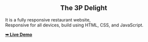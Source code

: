 

  <h2 align="center">The 3P Delight</h2>

  It is a fully responsive restaurant website, <br />Responsive for all devices, build using HTML, CSS, and JavaScript.

  <a href="https://asherushare.github.io/The_3P_Delight---College-Project/"><strong>➥ Live Demo</strong></a>



